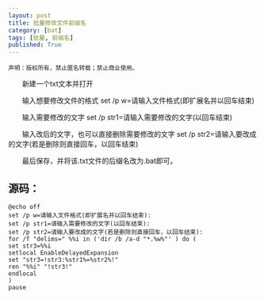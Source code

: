 ```yaml
---
layout: post
title: 批量修改文件前缀名
category: [bat]
tags: [批量, 前缀名]
published: True
---
```



`声明：版权所有，禁止匿名转载；禁止商业使用。`


　　新建一个txt文本并打开

　　输入想要修改文件的格式  set /p w=请输入文件格式(即扩展名并以回车结束)

　　输入需要修改的文字  set /p str1=请输入需要修改的文字(以回车结束)

　　输入改后的文字，也可以直接删除需要修改的文字  set /p str2=请输入要改成的文字(若是删除则直接回车，以回车结束)

　　最后保存，并将该.txt文件的后缀名改为.bat即可。



## 源码：

	@echo off
	set /p w=请输入文件格式(即扩展名并以回车结束):
	set /p str1=请输入需要修改的文字(以回车结束):
	set /p str2=请输入要改成的文字(若是删除则直接回车，以回车结束):
	for /f "delims=" %%i in ('dir /b /a-d "*.%w%"' ) do (
	set str3=%%i
	setlocal EnableDelayedExpansion
	set "str3=!str3:%str1%=%str2%!"
	ren "%%i" "!str3!"
	endlocal
	)
	pause

